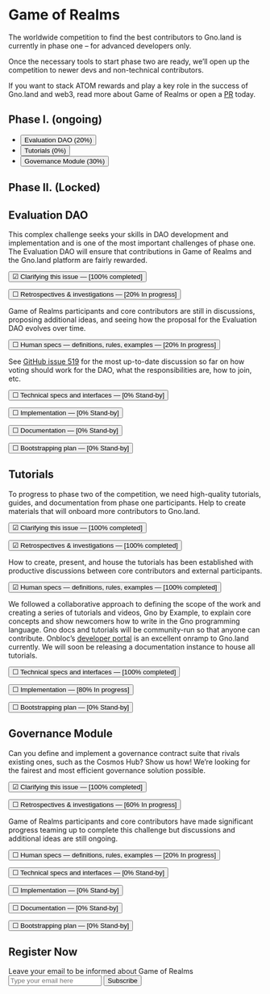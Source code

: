 # Game of Realms

The worldwide competition to find the best contributors to Gno.land is currently in phase one – for advanced developers only.

Once the necessary tools to start phase two are ready, we’ll open up the competition to newer devs and non-technical contributors.

If you want to stack ATOM rewards and play a key role in the success of Gno.land and web3, read more about Game of Realms or open a [PR](https://github.com/gnolang/gno/) today.

<div>

<div role="tablist" aria-labelledby="tablist-1" class="tabs">
<div class="columns-2">
<div>

## Phase I. (ongoing)

- <button id="tab-1" type="button" role="tab" aria-selected="true" aria-controls="tabpanel-1">Evaluation DAO (20%)</button>
- <button id="tab-2" type="button" role="tab" aria-selected="false" aria-controls="tabpanel-2" tabindex="-1">Tutorials (0%)</button>
- <button id="tab-3" type="button" role="tab" aria-selected="false" aria-controls="tabpanel-3" tabindex="-1">Governance Module (30%)</button>

</div>
<div>

## Phase II. (Locked)

</div>
</div>
</div>

<div class="jumbotron">

<div id="tabpanel-1" role="tabpanel" tabindex="0" aria-labelledby="tab-1" class="">

## Evaluation DAO

This complex challenge seeks your skills in DAO development and implementation and is one of the most important challenges of phase one. The Evaluation DAO will ensure that contributions in Game of Realms and the Gno.land platform are fairly rewarded.

<div class="accordion gor-accordion">

<button type="button" aria-expanded="false" class="accordion-trigger is-muted" aria-controls="acc-1" id="accpanel-1"> &#9745; <span class="is-finished">Clarifying this issue</span> — [100%&nbsp;completed] </button>

<div id="acc-1" role="region" aria-labelledby="accpanel-1" class="accordion-panel is-hidden">
</div>

<button type="button" aria-expanded="true" class="accordion-trigger" aria-controls="acc-2" id="accpanel-2"> &#9744; <span class="is-underline">Retrospectives & investigations</span> — [20%&nbsp;In progress]</button>

<div id="acc-2" role="region" aria-labelledby="accpanel-2" class="accordion-panel">

Game of Realms participants and core contributors are still in discussions, proposing additional ideas, and seeing how the proposal for the Evaluation DAO evolves over time.

</div>

<button type="button" aria-expanded="true" class="accordion-trigger" aria-controls="acc-3" id="accpanel-3"> &#9744; <span class="is-underline">Human specs — definitions, rules, examples</span> — [20%&nbsp;In progress]</button>

<div id="acc-3" role="region" aria-labelledby="accpanel-3" class="accordion-panel">

See [GitHub issue 519](https://github.com/gnolang/gno/issues/519) for the most up-to-date discussion so far on how voting should work for the DAO, what the responsibilities are, how to join, etc.

</div>

<button type="button" aria-expanded="false" class="accordion-trigger" aria-controls="acc-4" id="accpanel-4"> &#9744; <span class="is-underline">Technical specs and interfaces</span> — [0%&nbsp;Stand-by]</button>

<div id="acc-4" role="region" aria-labelledby="accpanel-4" class="accordion-panel is-hidden">
</div>

<button type="button" aria-expanded="false" class="accordion-trigger" aria-controls="acc-5" id="accpanel-5"> &#9744; <span class="is-underline">Implementation</span> — [0%&nbsp;Stand-by]</button>

<div id="acc-5" role="region" aria-labelledby="accpanel-5" class="accordion-panel is-hidden">
</div>

<button type="button" aria-expanded="false" class="accordion-trigger" aria-controls="acc-6" id="accpanel-6"> &#9744; <span class="is-underline">Documentation</span> — [0%&nbsp;Stand-by]</button>

<div id="acc-6" role="region" aria-labelledby="accpanel-6" class="accordion-panel is-hidden">
</div>

<button type="button" aria-expanded="false" class="accordion-trigger" aria-controls="acc-7" id="accpanel-7"> &#9744; <span class="is-underline">Bootstrapping plan</span> — [0%&nbsp;Stand-by]</button>

<div id="acc-7" role="region" aria-labelledby="accpanel-7" class="accordion-panel is-hidden">
</div>

</div>
</div>

<div id="tabpanel-2" role="tabpanel" tabindex="0" aria-labelledby="tab-2" class="">

## Tutorials

To progress to phase two of the competition, we need high-quality tutorials, guides, and documentation from phase one participants. Help to create materials that will onboard more contributors to Gno.land.

<div class="accordion gor-accordion">

<button type="button" aria-expanded="false" class="accordion-trigger is-muted" aria-controls="acc-8" id="accpanel-8"> &#9745; <span class="is-finished">Clarifying this issue</span> — [100%&nbsp;completed] </button>

<div id="acc-8" role="region" aria-labelledby="accpanel-8" class="accordion-panel is-hidden">
</div>

<button type="button" aria-expanded="false" class="accordion-trigger is-muted" aria-controls="acc-9" id="accpanel-9"> &#9745; <span class="is-finished">Retrospectives & investigations</span> — [100%&nbsp;completed]</button>

<div id="acc-9" role="region" aria-labelledby="accpanel-9" class="accordion-panel is-muted is-hidden">

How to create, present, and house the tutorials has been established with productive discussions between core contributors and external participants.

</div>

<button type="button" aria-expanded="false" class="accordion-trigger is-muted" aria-controls="acc-10" id="accpanel-10"> &#9745; <span class="is-finished">Human specs — definitions, rules, examples</span> — [100%&nbsp;completed]</button>

<div id="acc-10" role="region" aria-labelledby="accpanel-10" class="accordion-panel is-muted is-hidden">

We followed a collaborative approach to defining the scope of the work and creating a series of tutorials and videos, Gno by Example, to explain core concepts and show newcomers how to write in the Gno programming language. Gno docs and tutorials will be community-run so that anyone can contribute. Onbloc’s [developer portal](https://docs.onbloc.xyz/) is an excellent onramp to Gno.land currently. We will soon be releasing a documentation instance to house all tutorials.

</div>

<button type="button" aria-expanded="false" class="accordion-trigger is-muted" aria-controls="acc-11" id="accpanel-11"> &#9744; <span class="is-finished">Technical specs and interfaces</span> — [100%&nbsp;completed]</button>

<div id="acc-11" role="region" aria-labelledby="accpanel-11" class="accordion-panel is-hidden">
</div>

<button type="button" aria-expanded="false" class="accordion-trigger" aria-controls="acc-12" id="accpanel-12"> &#9744; <span class="is-underline">Implementation</span> — [80%&nbsp;In progress]</button>

<div id="acc-12" role="region" aria-labelledby="accpanel-12" class="accordion-panel is-hidden">
</div>

<button type="button" aria-expanded="false" class="accordion-trigger" aria-controls="acc-13" id="accpanel-13"> &#9744; <span class="is-underline">Bootstrapping plan</span> — [0%&nbsp;Stand-by]</button>

<div id="acc-13" role="region" aria-labelledby="accpanel-13" class="accordion-panel is-hidden">
</div>

</div>
</div>

<div id="tabpanel-3" role="tabpanel" tabindex="0" aria-labelledby="tab-3" class="">

## Governance Module

Can you define and implement a governance contract suite that rivals existing ones, such as the Cosmos Hub? Show us how! We’re looking for the fairest and most efficient governance solution possible.

<div class="accordion gor-accordion">

<button type="button" aria-expanded="false" class="accordion-trigger is-muted" aria-controls="acc-14" id="accpanel-14"> &#9745; <span class="is-finished">Clarifying this issue</span> — [100%&nbsp;completed] </button>

<div id="acc-14" role="region" aria-labelledby="accpanel-14" class="accordion-panel is-hidden">
</div>

<button type="button" aria-expanded="true" class="accordion-trigger" aria-controls="acc-15" id="accpanel-15"> &#9744; <span class="is-underline">Retrospectives & investigations</span> — [60%&nbsp;In progress]</button>

<div id="acc-15" role="region" aria-labelledby="accpanel-15" class="accordion-panel">

Game of Realms participants and core contributors have made significant progress teaming up to complete this challenge but discussions and additional ideas are still ongoing.

</div>

<button type="button" aria-expanded="false" class="accordion-trigger" aria-controls="acc-16" id="accpanel-16"> &#9744; <span class="is-underline">Human specs — definitions, rules, examples</span> — [20%&nbsp;In progress]</button>

<div id="acc-16" role="region" aria-labelledby="accpanel-16" class="accordion-panel is-muted is-hidden">
</div>

<button type="button" aria-expanded="false" class="accordion-trigger" aria-controls="acc-17" id="accpanel-17"> &#9744; <span class="is-underline">Technical specs and interfaces</span> — [0%&nbsp;Stand-by]</button>

<div id="acc-17" role="region" aria-labelledby="accpanel-17" class="accordion-panel is-hidden">
</div>

<button type="button" aria-expanded="false" class="accordion-trigger" aria-controls="acc-18" id="accpanel-18"> &#9744; <span class="is-underline">Implementation</span> — [0%&nbsp;Stand-by]</button>

<div id="acc-18" role="region" aria-labelledby="accpanel-18" class="accordion-panel is-hidden">
</div>

<button type="button" aria-expanded="false" class="accordion-trigger" aria-controls="acc-19" id="accpanel-19"> &#9744; <span class="is-underline">Documentation</span> — [0%&nbsp;Stand-by]</button>

<div id="acc-19" role="region" aria-labelledby="accpanel-19" class="accordion-panel is-hidden">

<button type="button" aria-expanded="false" class="accordion-trigger" aria-controls="acc-20" id="accpanel-20"> &#9744; <span class="is-underline">Bootstrapping plan</span> — [0%&nbsp;Stand-by]</button>

<div id="acc-20" role="region" aria-labelledby="accpanel-20" class="accordion-panel is-hidden">
</div>

</div>

</div>

</div>
</div>

## Register Now

<!-- mailchimp -->
<div id="mc_embed_signup">
<form action="https://land.us18.list-manage.com/subscribe/post?u=8befe3303cf82796d2c1a1aff&amp;id=5499ca154b&amp;f_id=008d70e7f0" method="post" id="mc-embedded-subscribe-form" name="mc-embedded-subscribe-form" class="validate" target="_self">
  <label for="mce-EMAIL">Leave your email to be informed about Game of Realms</label>
  <div id="mc_embed_signup_scroll">
  	<div class="mc-field-group">
  		<input type="email" value="" name="EMAIL" class="required email" id="mce-EMAIL" placeholder="Type your email here" required>
  		<input type="submit" value="Subscribe" name="subscribe" id="mc-embedded-subscribe" class="button">
  	</div>
  	<div hidden="true"><input type="hidden" name="tags" value="2525514"></div>
  	<div id="mce-responses" class="clear">
  		<div class="response" id="mce-error-response" style="display:none"></div>
  		<div class="response" id="mce-success-response" style="display:none"></div>
  	</div>
  	<!-- real people should not fill this in and expect good things - do not remove this or risk form bot signups-->
  	<div style="position: absolute; left: -5000px;" aria-hidden="true"><input type="text" name="b_8befe3303cf82796d2c1a1aff_5499ca154b" tabindex="-1" value=""></div>
  </div>
</form>
</div>
<!-- /mailchimp -->

